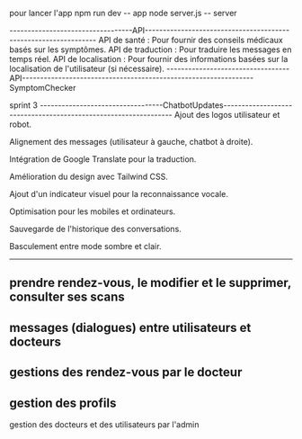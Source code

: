 
 pour lancer l'app
npm run dev -- app
node server.js -- server

----------------------------------API----------------------------------------------------------------
API de santé : Pour fournir des conseils médicaux basés sur les symptômes.
API de traduction : Pour traduire les messages en temps réel.
API de localisation : Pour fournir des informations basées sur la localisation de l'utilisateur (si nécessaire).
----------------------------------API----------------------------------------------------------------
SymptomChecker










sprint 3
----------------------------------ChatbotUpdates----------------------------------------------------------------
Ajout des logos utilisateur et robot.

Alignement des messages (utilisateur à gauche, chatbot à droite).

Intégration de Google Translate pour la traduction.

Amélioration du design avec Tailwind CSS.

Ajout d'un indicateur visuel pour la reconnaissance vocale.

Optimisation pour les mobiles et ordinateurs.

Sauvegarde de l'historique des conversations.

Basculement entre mode sombre et clair.

--------------------------------------------------------------
prendre rendez-vous, le modifier et le supprimer,
consulter ses scans
----------------------------------------------------------------
messages (dialogues) entre utilisateurs et docteurs
-----------------------------------------------------------
gestions des rendez-vous par le docteur
----------------------------------------------------------
gestion des profils
----------------------------------------------------------
gestion des docteurs et des utilisateurs par l'admin
